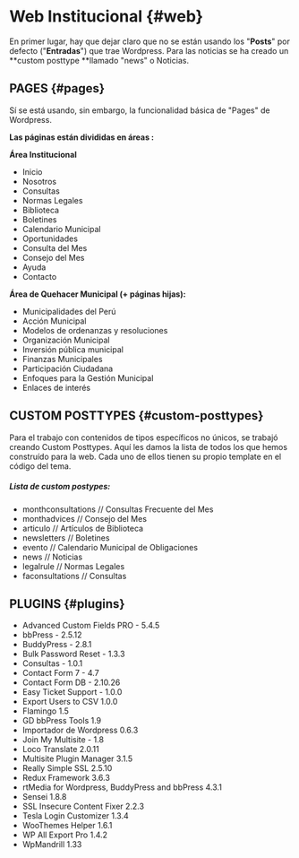# Web Institucional {#web}

En primer lugar, hay que dejar claro que no se están usando los "**Posts**" por defecto \("**Entradas**"\) que trae Wordpress. Para las noticias se ha creado un **custom posttype  **llamado "news" o Noticias.

## PAGES {#pages}

Sí se está usando, sin embargo, la funcionalidad básica de "Pages" de Wordpress.

**Las páginas están divididas en áreas :**

**Área Institucional**

* Inicio
* Nosotros
* Consultas
* Normas Legales
* Biblioteca 
* Boletines
* Calendario Municipal
* Oportunidades
* Consulta del Mes
* Consejo del Mes
* Ayuda
* Contacto

**Área de Quehacer Municipal \(+ páginas hijas\):**

* Municipalidades del Perú 
* Acción Municipal 
* Modelos de ordenanzas y resoluciones 
* Organización Municipal 
* Inversión pública municipal 
* Finanzas Municipales 
* Participación Ciudadana 
* Enfoques para la Gestión Municipal 
* Enlaces de interés

## CUSTOM POSTTYPES {#custom-posttypes}

Para el trabajo con contenidos de tipos específicos no únicos, se trabajó creando Custom Posttypes. Aquí les damos la lista de todos los que hemos construído para la web. Cada uno de ellos tienen su propio template en el código del tema.

##### Lista de custom postypes:

* monthconsultations     // Consultas Frecuente del Mes
* monthadvices               // Consejo del Mes
* articulo                          // Artículos de Biblioteca
* newsletters                   // Boletines
* evento                           // Calendario Municipal de Obligaciones
* news                              // Noticias
* legalrule                        // Normas Legales
* faconsultations            // Consultas

## PLUGINS {#plugins}

* Advanced Custom Fields PRO - 5.4.5
* bbPress - 2.5.12
* BuddyPress - 2.8.1
* Bulk Password Reset - 1.3.3
* Consultas - 1.0.1
* Contact Form 7 - 4.7
* Contact Form DB - 2.10.26
* Easy Ticket Support - 1.0.0
* Export Users to CSV 1.0.0
* Flamingo 1.5
* GD bbPress Tools 1.9
* Importador de Wordpress 0.6.3
* Join My Multisite - 1.8
* Loco Translate 2.0.11
* Multisite Plugin Manager 3.1.5
* Really Simple SSL 2.5.10
* Redux Framework 3.6.3
* rtMedia for Wordpress, BuddyPress and bbPress 4.3.1
* Sensei 1.8.8
* SSL Insecure Content Fixer 2.2.3
* Tesla Login Customizer 1.3.4
* WooThemes Helper 1.6.1
* WP All Export Pro 1.4.2
* WpMandrill 1.33





